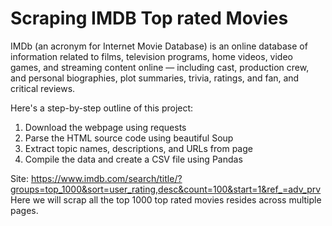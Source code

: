 # Scraping IMDB Top rated Movies
IMDb (an acronym for Internet Movie Database) is an online database of information related to films, television programs, home videos, video games, and streaming content online — including cast, production crew, and personal biographies, plot summaries, trivia, ratings, and fan, and critical reviews.

Here's a step-by-step outline of this project:
1. Download the webpage using requests
2. Parse the HTML source code using beautiful Soup
3. Extract topic names, descriptions, and URLs from page
4. Compile the data and create a CSV file using Pandas

Site: https://www.imdb.com/search/title/?groups=top_1000&sort=user_rating,desc&count=100&start=1&ref_=adv_prv
</Br>
Here we will scrap all the top 1000 top rated movies resides across multiple pages.
